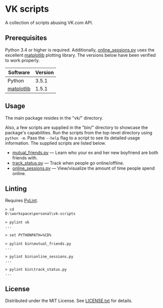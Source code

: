VK scripts
==========

A collection of scripts abusing VK.com API.

Prerequisites
-------------

Python 3.4 or higher is required.
Additionally, [online_sessions.py] uses the excellent [matplotlib] plotting
library.
The versions below have been verified to work properly.

Software     | Version
------------ | -------
Python       | 3.5.1
[matplotlib] | 1.5.1

[matplotlib]: http://matplotlib.org/

Usage
-----

The main package resides in the "vk/" directory.

Also, a few scripts are supplied in the "bin/" directory to showcase the
package's capabilities.
Run the scripts from the top-level directory using `python -m`.
Pass the `--help` flag to a script to see its detailed usage information.
The supplied scripts are listed below.

* [mutual_friends.py] &mdash; Learn who your ex and her new boyfriend are both
friends with.
* [track_status.py] &mdash; Track when people go online/offline.
* [online_sessions.py] &mdash; View/visualize the amount of time people spend
online.

[mutual_friends.py]: docs/mutual_friends.md
[track_status.py]: docs/track_status.md
[online_sessions.py]: docs/online_sessions.md

Linting
-------

Requires [PyLint].

    > cd
    D:\workspace\personal\vk-scripts

    > pylint vk
    ...

    > set PYTHONPATH=%CD%

    > pylint bin\mutual_friends.py
    ...

    > pylint bin\online_sessions.py
    ...

    > pylint bin\track_status.py
    ...

[PyLint]: https://www.pylint.org/

License
-------

Distributed under the MIT License.
See [LICENSE.txt] for details.

[LICENSE.txt]: LICENSE.txt
